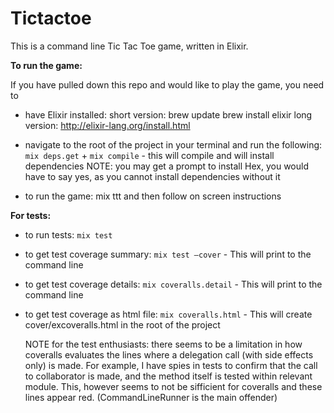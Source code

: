 # Tictactoe

This is a command line Tic Tac Toe game, written in Elixir.

**To run the game:**

If you have pulled down this repo and would like to play the game, you need to

- have Elixir installed:
  short version: brew update
  brew install elixir
  long version: http://elixir-lang.org/install.html

- navigate to the root of the project in your terminal and run the following:
  `mix deps.get` + `mix compile` - this will compile and will install dependencies
  NOTE: you may get a prompt to install Hex, you would have to say yes, as you cannot install dependencies without it

- to run the game:
  mix ttt and then follow on screen instructions

**For tests:**

- to run tests:
  `mix test`

- to get test coverage summary:
  `mix test —cover` - This will print to the command line

- to get test coverage details:
  `mix coveralls.detail` - This will print to the command line

- to get test coverage as html file:
  `mix coveralls.html` - This will create cover/excoveralls.html in the root of the project

  NOTE for the test enthusiasts: there seems to be a limitation in how coveralls evaluates the lines where a delegation call (with side effects only) is made. For example, I have spies in tests to confirm that the call to collaborator is made, and the method itself is tested within relevant module. This, however seems to not be sifficient for coveralls and these lines appear red. (CommandLineRunner is the main offender)

